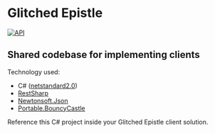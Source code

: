 # Glitched Epistle
[![API](https://img.shields.io/badge/api-docs-brightgreen.svg)](https://glitchedpolygons.github.io/GlitchedEpistle.Client.Docs/api/index.html)
## Shared codebase for implementing clients

Technology used:
* C# ([netstandard2.0](https://github.com/dotnet/standard/blob/master/docs/versions/netstandard2.0.md))
* [RestSharp](https://github.com/restsharp/RestSharp)
* [Newtonsoft.Json](https://github.com/JamesNK/Newtonsoft.Json)
* [Portable.BouncyCastle](https://github.com/onovotny/bc-csharp)

Reference this C# project inside your Glitched Epistle client solution.
